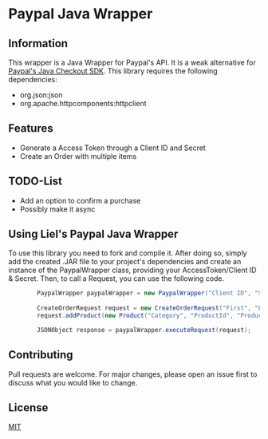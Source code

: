 # Paypal Java Wrapper

## Information
This wrapper is a Java Wrapper for Paypal's API.
It is a weak alternative for [Paypal's Java Checkout SDK](https://github.com/paypal/Checkout-Java-SDK).
This library requires the following dependencies:
* org.json:json
* org.apache.httpcomponents:httpclient

## Features
* Generate a Access Token through a Client ID and Secret
* Create an Order with multiple items

## TODO-List
* Add an option to confirm a purchase
* Possibly make it async

## Using Liel's Paypal Java Wrapper
To use this library you need to fork and compile it. After doing so, simply add the created .JAR file to your project's dependencies and
create an instance of the PaypalWrapper class, providing your AccessToken/Client ID & Secret.
Then, to call a Request, you can use the following code.
```java
        PaypalWrapper paypalWrapper = new PaypalWrapper("Client ID", "Secret");
                
        CreateOrderRequest request = new CreateOrderRequest("First", "Last", "Address 1", "Address 2", "City", "State", "Zip Code", "Country Code");
        request.addProduct(new Product("Category", "ProductId", "Product Name", "Product Description", "Product Price", (Double) <Product Tax Percentage>, (int) Quantity));

        JSONObject response = paypalWrapper.executeRequest(request);
```

## Contributing
Pull requests are welcome. For major changes, please open an issue first to discuss what you would like to change.

## License
[MIT](https://choosealicense.com/licenses/mit/)
